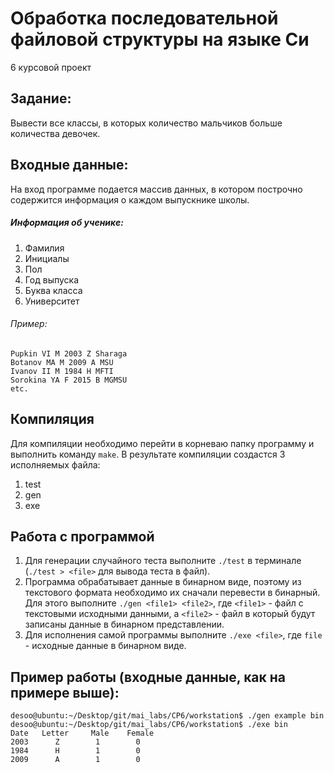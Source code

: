 # Обработка последовательной файловой структуры на языке Си
6 курсовой проект

## Задание:
Вывести все классы, в которых количество мальчиков больше количества девочек.

## Входные данные:
На вход программе подается массив данных, в котором построчно содержится информация о каждом выпускнике школы.

##### Информация об ученике:
1. Фамилия
2. Инициалы
3. Пол
4. Год выпуска
5. Буква класса
6. Университет

###### Пример:
```
Pupkin VI M 2003 Z Sharaga
Botanov MA M 2009 A MSU
Ivanov II M 1984 H MFTI
Sorokina YA F 2015 B MGMSU
etc.
```

## Компиляция
Для компиляции необходимо перейти в корневаю папку программу и выполнить команду `make`. В результате компиляции создастся 3 исполняемых файла:
1. test
2. gen
3. exe

## Работа с программой

1. Для генерации случайного теста выполните `./test` в терминале (`./test > <file>` для вывода теста в файл).
2. Программа обрабатывает данные в бинарном виде, поэтому из текстового формата необходимо их сначали перевести в бинарный. Для этого выполните `./gen <file1> <file2>`, где `<file1>` - файл с текстовыми исходными данными, а `<file2>` - файл в который будут записаны данные в бинарном представлении.
3. Для исполнения самой программы выполните `./exe <file>`, где `file` - исходные данные в бинарном виде.

## Пример работы (входные данные, как на примере выше):
```
desoo@ubuntu:~/Desktop/git/mai_labs/CP6/workstation$ ./gen example bin
desoo@ubuntu:~/Desktop/git/mai_labs/CP6/workstation$ ./exe bin
Date   Letter     Male    Female
2003      Z        1        0
1984      H        1        0
2009      A        1        0
```
